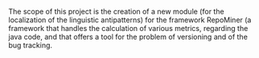 The scope of this project is the creation of a new module (for the localization of the linguistic antipatterns) for the framework RepoMiner (a framework that handles the calculation of various metrics, regarding the java code, and that offers a tool for the problem of versioning and of the bug tracking.